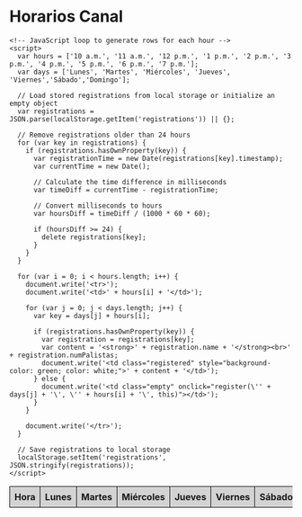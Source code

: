 <!DOCTYPE html>
<html>
<head>
  <title>Tabla de Registro</title>
  <style>
    table {
      border-collapse: collapse;
      width: 100%;
    }
    th, td {
      border: 1px solid black;
      padding: 8px;
      text-align: center;
    }
    th {
      background-color: lightgray;
    }
    td.empty {
      background-color: white;
      cursor: pointer;
    }
    td.registered {
      cursor: not-allowed;
    }
  </style>
</head>
<body>
  <h1>Horarios Canal</h1>
  <table>
    <tr>
      <th>Hora</th>
      <th>Lunes</th>
      <th>Martes</th>
      <th>Miércoles</th>
      <th>Jueves</th>
      <th>Viernes</th>
      <th>Sábado</th>
      <th>Domingo</th>
    </tr>

    <!-- JavaScript loop to generate rows for each hour -->
    <script>
      var hours = ['10 a.m.', '11 a.m.', '12 p.m.', '1 p.m.', '2 p.m.', '3 p.m.', '4 p.m.', '5 p.m.', '6 p.m.', '7 p.m.'];
      var days = ['Lunes', 'Martes', 'Miércoles', 'Jueves', 'Viernes','Sábado','Domingo'];

      // Load stored registrations from local storage or initialize an empty object
      var registrations = JSON.parse(localStorage.getItem('registrations')) || {};

      // Remove registrations older than 24 hours
      for (var key in registrations) {
        if (registrations.hasOwnProperty(key)) {
          var registrationTime = new Date(registrations[key].timestamp);
          var currentTime = new Date();

          // Calculate the time difference in milliseconds
          var timeDiff = currentTime - registrationTime;

          // Convert milliseconds to hours
          var hoursDiff = timeDiff / (1000 * 60 * 60);

          if (hoursDiff >= 24) {
            delete registrations[key];
          }
        }
      }

      for (var i = 0; i < hours.length; i++) {
        document.write('<tr>');
        document.write('<td>' + hours[i] + '</td>');

        for (var j = 0; j < days.length; j++) {
          var key = days[j] + hours[i];

          if (registrations.hasOwnProperty(key)) {
            var registration = registrations[key];
            var content = '<strong>' + registration.name + '</strong><br>' + registration.numPalistas;
            document.write('<td class="registered" style="background-color: green; color: white;">' + content + '</td>');
          } else {
            document.write('<td class="empty" onclick="register(\'' + days[j] + '\', \'' + hours[i] + '\', this)"></td>');
          }
        }

        document.write('</tr>');
      }

      // Save registrations to local storage
      localStorage.setItem('registrations', JSON.stringify(registrations));
    </script>

  </table>

  <script>
    function register(day, hour, cell) {
      var name = prompt("Ingresa tu nombre:");
      if (name) {
        var numPalistas = prompt("Ingresa el número de palistas:");
        if (numPalistas) {
          var content = '<strong>' + name + '</strong><br>' + numPalistas;
          cell.innerHTML = content;
          cell.classList.remove("empty");
          cell.classList.add("registered");
          cell.style.backgroundColor = "green";
          cell.style.color = "white";

          var randomNumber = Math.floor(Math.random() * 100);
          alert("El número de tus dorsales es: " + randomNumber.toString().padStart(2, '0'));

          var key = day + hour;
          var registration = {
            name: name,
            numPalistas: numPalistas,
            timestamp: new Date().toISOString()
          };

          // Store the registration with the key as the day and hour combination
          registrations[key] = registration;

          // Save registrations to local storage
          localStorage.setItem('registrations', JSON.stringify(registrations));
        }
      }
    }
  </script>
</body>
</html>


